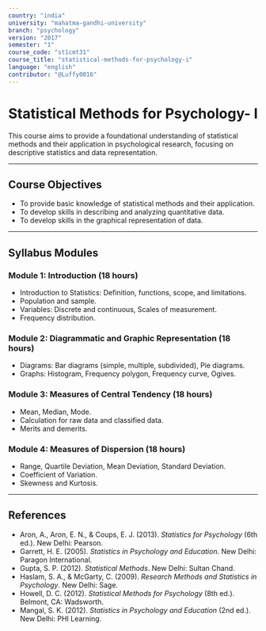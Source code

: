 ```yaml
---
country: "india"
university: "mahatma-gandhi-university"
branch: "psychology"
version: "2017"
semester: "1"
course_code: "st1cmt31"
course_title: "statistical-methods-for-psychology-i"
language: "english"
contributor: "@Luffy0016"
---
```

# Statistical Methods for Psychology- I

This course aims to provide a foundational understanding of statistical methods and their application in psychological research, focusing on descriptive statistics and data representation.

---
## Course Objectives

* To provide basic knowledge of statistical methods and their application.
* To develop skills in describing and analyzing quantitative data.
* To develop skills in the graphical representation of data.

---
## Syllabus Modules

### Module 1: Introduction (18 hours)
* Introduction to Statistics: Definition, functions, scope, and limitations.
* Population and sample.
* Variables: Discrete and continuous, Scales of measurement.
* Frequency distribution.

### Module 2: Diagrammatic and Graphic Representation (18 hours)
* Diagrams: Bar diagrams (simple, multiple, subdivided), Pie diagrams.
* Graphs: Histogram, Frequency polygon, Frequency curve, Ogives.

### Module 3: Measures of Central Tendency (18 hours)
* Mean, Median, Mode.
* Calculation for raw data and classified data.
* Merits and demerits.

### Module 4: Measures of Dispersion (18 hours)
* Range, Quartile Deviation, Mean Deviation, Standard Deviation.
* Coefficient of Variation.
* Skewness and Kurtosis.

---
## References
* Aron, A., Aron, E. N., & Coups, E. J. (2013). *Statistics for Psychology* (6th ed.). New Delhi: Pearson.
* Garrett, H. E. (2005). *Statistics in Psychology and Education*. New Delhi: Paragon International.
* Gupta, S. P. (2012). *Statistical Methods*. New Delhi: Sultan Chand.
* Haslam, S. A., & McGarty, C. (2009). *Research Methods and Statistics in Psychology*. New Delhi: Sage.
* Howell, D. C. (2012). *Statistical Methods for Psychology* (8th ed.). Belmont, CA: Wadsworth.
* Mangal, S. K. (2012). *Statistics in Psychology and Education* (2nd ed.). New Delhi: PHI Learning.